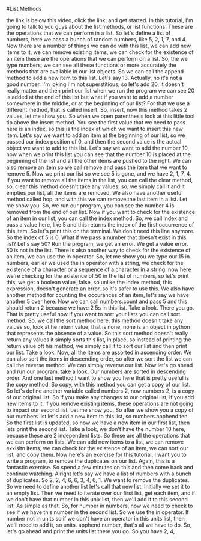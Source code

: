 #List Methods

the link is below this video, click the link, and get started.
In this tutorial, I'm going to talk to you guys about the list methods, or list functions. 
These are the operations that we can perform in a list. 
So let's define a list of numbers, here we pass a bunch of random numbers, like 5, 2, 1, 7, and 4. 
Now there are a number of things we can do with this list, we can add new items to it, we can remove existing items, we can check for the existence of an item these are the operations that we can perform on a list. 
So, the we type numbers, we can see all these functions or more accurately the methods that are available in our list objects.
So we can call the append method to add a new item to this list. 
Let's say 13. 
Actually, no it's not a good number.
I'm joking I'm not superstitious, so let's add 20, it doesn't really matter and then print our list when we run the program we can see 20 is added at the end of this list but what if you want to add a number somewhere in the middle, or at the beginning of our list? For that we use a different method, that is called insert. 
So, insert, now this method takes 2 values, let me show you. 
So when we open parenthesis look at this little tool tip above the insert method.
You see the first value that we need to pass here is an index, so this is the index at which we want to insert this new item. 
Let's say we want to add an item at the beginning of our list, so we passed our index position of 0, and then the second value is the actual object we want to add to this list. 
Let's say we want to add the number 10, now when we print this list you can see that the number 10 is placed at the beginning of the list and all the other items are pushed to the right. 
We can also remove an item so we call remove and pass the item that we want to remove 5. 
Now we print our list so we see 5 is gone, and we have 2, 1, 7, 4. 
If you want to remove all the items in the list, you can call the clear method, so, clear this method doesn't take any values, so, we simply call it and it empties our list, all the items are removed.
We also have another useful method called hop, and with this we can remove the last item in a list.
Let me show you. 
So, we run our program, you can see the number 4 is removed from the end of our list. 
Now if you want to check for the existence of an item in our list, you can call the index method.
So, we call index and pass a value here, like 5 and this returns the index of the first occurrence of this item. 
So let's print this on the terminal.
We don't need this line anymore. 
So the index of 5 is 0. 
What if we pass a number that doesn't exist in this list? Let's say 50? Run the program, we get an error. 
We get a value error. 
50 is not in the list. 
There is also another way to check for the existence of an item, we can use the in operator. 
So, let me show you we type our 15 in numbers, earlier we used the in operator with a string, we check for the existence of a character or a sequence of a character in a string, now here we're checking for the existence of 50 in the list of numbers, so let's print this, we get a boolean value, false, so unlike the index method, this expression, doesn't generate an error, so it's safer to use this. 
We also have another method for counting the occurances of an item, let's say we have another 5 over here.
Now we can call numbers.count and pass 5 and this should return 2 because we have 2 5s in this list.
Take a look. 
There you go. 
That is pretty useful now if you want to sort your lists you can call sort method. 
So, we call the sort method here, this method doesn't take any values so, look at he return value, that is none, none is an object in python that represents the absence of a value.
So this sort method doesn't really return any values it simply sorts this list, in place, so instead of printing the return value oft his method, we simply call it to sort our list and then print our list. 
Take a look.
Now, all the items are assorted in ascending order. 
We can also sort the items in descending order, so after we sort the list
we can call the reverse method. 
We can simply reverse our list. 
Now let's go ahead and run our program, take a look.
Our numbers are sorted in descending order.
And one last method I want to show you here that is pretty useful is the copy method. 
So copy, with this method you can get a copy of our list. 
So let's define another variable called numbers 2, now numbers 2, is a copy of our original list. 
So if you make any changes to our original list, if you add new items to it, if you remove existing items, these operations are not going to impact our second list.
Let me show you. 
So after we show you a copy of our numbers list let's add a new item to this list, so numbers.apphend ten. 
So the first list is updated, so now we have a new item in our first list, then lets print the second list.
Take a look, we don't have the number 10 here, because these are 2 independent lists. 
So these are all the operations that we can perform on lists. 
We can add new items to a list, we can remove exxisitn items, we can check for the existence of an item, we can sort our list, and copy them. 
Now here's an exercise for this tutorial, I want you to write a program, to remove the duplicates on our list.
Again, this is a fantastic exercise. 
So spend a few minutes on this and then come back and continue watching.
Alright let's say we have a list of numbers with a bunch of duplicates. 
So 2, 2, 4, 6, 6, 3, 4, 6, 1. 
We want to remove the duplicates. 
So we need to define another list let's call that new list. 
Initially we set it to an empty list. 
Then we need to iterate over our first list, get each item, and if we don't have that number in this unix list, then we'll add it to this second list.
As simple as that. 
So, for number in numbers, now we need to check to see if we have this number in the second list. 
So we use the in operator. 
If number not in units so if we don't have an operator in this units list, then we'll need to add it, so units.
apphend number, that's all we have to do.
So, let's go ahead and print the units list there you go. So you have 2, 4,